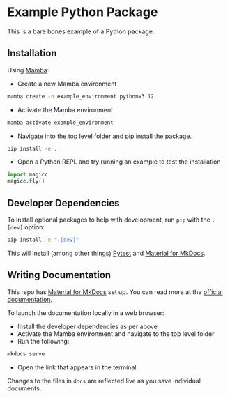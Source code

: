 # Example Python Package

This is a bare bones example of a Python package.

## Installation

Using [Mamba](https://mamba.readthedocs.io/en/latest/):

* Create a new Mamba environment

```bash
mamba create -n example_environment python=3.12
```

* Activate the Mamba environment

```bash
mamba activate example_environment
```

* Navigate into the top level folder and pip install the package.

```bash
pip install -e .
```

* Open a Python REPL and try running an example to test the installation

```python
import magicc
magicc.fly()
```

## Developer Dependencies

To install optional packages to help with development, run `pip` with the `.[dev]` option:

```bash
pip install -e ".[dev]"
```

This will install (among other things) [Pytest](https://docs.pytest.org/en/8.2.x/) and [Material for MkDocs](https://squidfunk.github.io/mkdocs-material/).


## Writing Documentation

This repo has [Material for MkDocs](https://squidfunk.github.io/mkdocs-material/) set up. You can read more at the [official documentation](https://squidfunk.github.io/mkdocs-material/getting-started/).

To launch the documentation locally in a web browser:

* Install the developer dependencies as per above
* Activate the Mamba environment and navigate to the top level folder
* Run the following:

```bash
mkdocs serve
```

* Open the link that appears in the terminal.

Changes to the files in `docs` are reflected live as you save individual documents.
